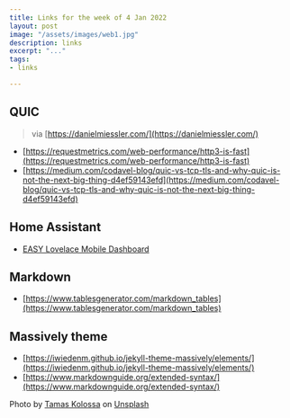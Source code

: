 ```yaml
---
title: Links for the week of 4 Jan 2022
layout: post
image: "/assets/images/web1.jpg"
description: links
excerpt: "..."
tags:
- links

---
```


## QUIC 

> via [https://danielmiessler.com/](https://danielmiessler.com/)


* [https://requestmetrics.com/web-performance/http3-is-fast](https://requestmetrics.com/web-performance/http3-is-fast)
* [https://medium.com/codavel-blog/quic-vs-tcp-tls-and-why-quic-is-not-the-next-big-thing-d4ef59143efd](https://medium.com/codavel-blog/quic-vs-tcp-tls-and-why-quic-is-not-the-next-big-thing-d4ef59143efd) 

## Home Assistant

* [EASY Lovelace Mobile Dashboard](https://www.youtube.com/watch?v=5y6rhwr5Y8c)

## Markdown

* [https://www.tablesgenerator.com/markdown_tables](https://www.tablesgenerator.com/markdown_tables)

## Massively theme

* [https://iwiedenm.github.io/jekyll-theme-massively/elements/](https://iwiedenm.github.io/jekyll-theme-massively/elements/)
* [https://www.markdownguide.org/extended-syntax/](https://www.markdownguide.org/extended-syntax/)

Photo by <a href="https://unsplash.com/@kolossaphoto?utm_source=unsplash&utm_medium=referral&utm_content=creditCopyText">Tamas Kolossa</a> on <a href="https://unsplash.com/s/photos/spiderweb?utm_source=unsplash&utm_medium=referral&utm_content=creditCopyText">Unsplash</a>
  